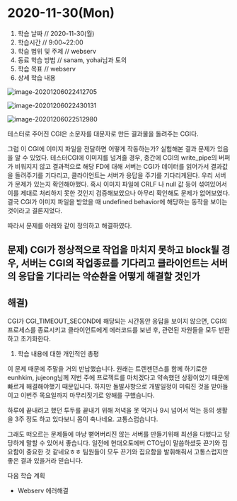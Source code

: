 # 2020-11-30\(Mon\)

1. 학습 날짜 // 2020-11-30\(월\)
2. 학습시간 // 9:00~22:00
3. 학습 범위 및 주제 // webserv
4. 동료 학습 방법 // sanam, yohai님과 토의
5. 학습 목표 // webserv
6. 상세 학습 내용

![image-20201206022412705](https://user-images.githubusercontent.com/54612343/101273458-e9ce3100-37d8-11eb-88ac-1bc3d2594ec1.png)

![image-20201206022430131](https://user-images.githubusercontent.com/54612343/101273465-f94d7a00-37d8-11eb-9279-99a8b7cb6e8c.png)

![image-20201206022512980](https://user-images.githubusercontent.com/54612343/101273473-066a6900-37d9-11eb-8320-b91792a1a7f8.png)

테스터로 주어진 CGI은 소문자를 대문자로 만든 결과물을 돌려주는 CGI다.

그럼 이 CGI에 이미지 파일을 전달하면 어떻게 작동하는가? 실험해본 결과 문제가 있음을 알 수 있었다. 테스터CGI에 이미지를 넘겨줄 경우, 중간에 CGI의 write\_pipe의 버퍼가 비워지지 않고 결과적으로 해당 FD에 대해 서버는 CGI가 데이터를 읽어가서 결과값을 돌려주기를 기다리고, 클라이언트는 서버가 응답을 주기를 기다리게된다. 우리 서버가 문제가 있는지 확인해야했다. 혹시 이미지 파일에 CRLF 나 null 값 등이 섞여있어서 이를 제대로 처리하지 못한 것인지 검증해보았으나 아무리 확인해도 문제가 없어보였다. 결국 CGI가 이미지 파일을 받았을 때 undefined behavior에 해당하는 동작을 보이는 것이라고 결론지었다.

따라서 문제를 아래와 같이 정의하고 해결하였다.

## 문제\) CGI가 정상적으로 작업을 마치지 못하고 block될 경우, 서버는 CGI의 작업종료를 기다리고 클라이언트는 서버의 응답을 기다리는 악순환을 어떻게 해결할 것인가

## 해결\)

CGI가 CGI\_TIMEOUT\_SECOND에 해당되는 시간동안 응답을 보이지 않으면, CGI의 프로세스를 종료시키고 클라이언트에게 에러코드를 보낸 후, 관련된 자원들을 모두 반환하고 초기화한다.

1. 학습 내용에 대한 개인적인 총평

이 문제 때문에 주말을 거의 반납했습니다. 원래는 트렌젠던스를 함께 하기로한 eunhkim, jujeong님께 저번 주에 프로젝트를 마치겠다고 약속했던 상황이었기 때문에 빠르게 해결해야했기 때문입니다. 하지만 돌발사항으로 개발일정이 미뤄진 것을 받아들이고 이번주 목요일까지 마무리짓기로 양해를 구했습니다.

하루에 끝내려고 했던 투두를 끝내기 위해 저녁을 못 먹거나 9시 넘어서 먹는 등의 생활을 3주 정도 하고 있다보니 몸이 축나네요. 고통스럽습니다.

그래도 떠오르는 문제들에 마냥 뻗어버리진 않는 서버를 만들기위해 최선을 다했다고 당당하게 말할 수 있어서 좋습니다. 일전에 현대오토에버 CTO님이 말씀하셨듯 끈기와 집요함이 중요한 것 같네요ㅎㅎ 팀원들이 모두 끈기와 집요함을 발휘해줘서 고통스럽지만 좋은 결과 있을거라 믿습니다.

다음 학습 계획

* Webserv 에러해결

